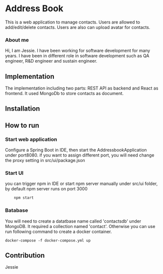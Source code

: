 # Address Book 
This is a web application to manage contacts. Users are allowed to add/edit/delete contacts. Users are also can upload avatar for contacts.

### About me

Hi, I am Jessie. I have been working for software development for many years. I have been in different role in software development such as QA engineer, R&D engineer and sustain engineer.

## Implementation

The implementation including two parts: REST API as backend and React as frontend. It used MongoDb to store contacts as document. 

## Installation

## How to run 

### Start web application

Configure a Spring Boot in IDE, then start the AddressbookApplication under port8080. 
if you want to assign different port, you will need change the proxy setting in src/ui/package.json

### Start UI

you can trigger npm in IDE or start npm server manually under src/ui folder, by default npm server runs on port 3000

```bash
    npm start
```

### Batabase
You will need to create a datatbase name called 'contactsdb' under MongoDB. It required a collection named 'contact'. Otherwise you can use run following command to create a docker container.

```
docker-compose -f docker-compose.yml up
```

## Contribution
Jessie






